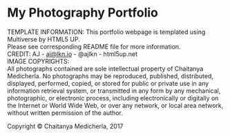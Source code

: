 # My Photography Portfolio

TEMPLATE INFORMATION:
This portfolio webpage is templated using Multiverse by HTML5 UP. <br>
Please see corresponding README file for more information. <br>
CREDIT: AJ - aj@lkn.io - @ajlkn - html5up.net
<br>
IMAGE COPYRIGHTS: <BR>
All photographs contained are sole intellectual property of Chaitanya Medicherla.
No photographs may be reproduced, published, distributed, displayed, performed, copied, or stored for public or private use in any information retrieval system, or transmitted in any form by any mechanical, photographic, or electronic process, including electronically or digitally on the Internet or World Wide Web, or over any network, or local area network, without written permission of the author.

Copyright © Chaitanya Medicherla, 2017
